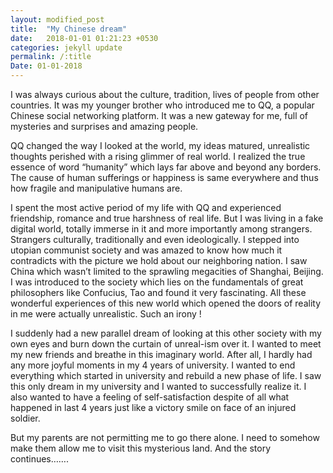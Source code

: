 ```yaml
---
layout: modified_post
title:  "My Chinese dream"
date:   2018-01-01 01:21:23 +0530
categories: jekyll update
permalink: /:title
Date: 01-01-2018
---
```


I was always curious about the culture, tradition, lives of people from other countries. It was my younger brother who introduced me to QQ, a popular Chinese social networking platform. It was a new gateway for me, full of mysteries and surprises and amazing people.

QQ changed the way I looked at the world, my ideas matured, unrealistic thoughts perished with a rising glimmer of real world. I realized the true essence of word “humanity” which lays far above and beyond any borders. The cause of human sufferings or happiness is same everywhere and thus how fragile and manipulative humans are.

I spent the most active period of my life with QQ and experienced friendship, romance and true harshness of real life. But I was living in a fake digital world, totally immerse in it and more importantly among strangers. Strangers culturally, traditionally and even ideologically. I stepped into utopian communist society and was amazed to know how much it contradicts with the picture we hold about our neighboring nation. I saw China which wasn’t limited to the sprawling megacities of Shanghai, Beijing. I was introduced to the society which lies on the fundamentals of great philosophers like Confucius, Tao and found it very fascinating. All these wonderful experiences of this new world which opened the doors of reality in me were actually unrealistic. Such an irony !

I suddenly had a new parallel dream of looking at this other society with my own eyes and burn down the curtain of unreal-ism over it. I wanted to meet my new friends and breathe in this imaginary world. After all, I hardly had any more joyful moments in my 4 years of university. I  wanted to end everything which started in university and rebuild a new phase of life. I saw this only dream in my university and I wanted to successfully realize it. I also wanted to have a feeling of self-satisfaction despite of all what happened in last 4 years just like a victory smile on face of an injured soldier.

But my parents are not permitting me to go there alone. I need to somehow make them allow me to visit this mysterious land. And the story continues…….